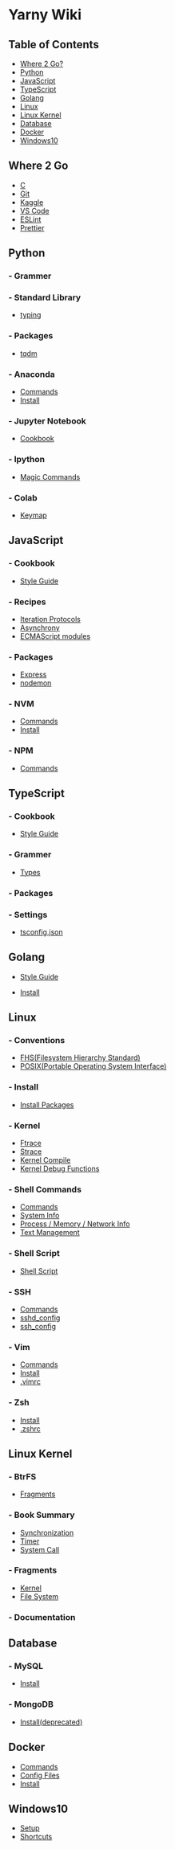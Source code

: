 Yarny Wiki
==========

Table of Contents
-----------------

- [Where 2 Go?](#where-2-go)
- [Python](#python)
- [JavaScript](#javascript)
- [TypeScript](#typescript)
- [Golang](#golang)
- [Linux](#linux)
- [Linux Kernel](#linux-kernel)
- [Database](#database)
- [Docker](#docker)
- [Windows10](#windows10)

Where 2 Go
----------

- [C](./where/c.md)
- [Git](./where/git.md)
- [Kaggle](./where/kaggle.md)
- [VS Code](./where/vscode.md)
- [ESLint](./where/eslint.md)
- [Prettier](./where/prettier.md)

Python
------

### - Grammer
<!-- - [Grammer](./python/recipes/grammer.md) -->
### - Standard Library
- [typing](./python/library/typing.md)
### - Packages
<!-- - [NumPy](./python/packages/numpy.md) -->
<!-- - [Pandas](./python/packages/pandas.md) -->
- [tqdm](./python/packages/tqdm.md)
### - Anaconda
- [Commands](./python/anaconda/commands.md)
- [Install](./python/anaconda/install.md)
### - Jupyter Notebook
- [Cookbook](./python/jupyter_notebook/jupyter_notebook_cookbook.md)
### - Ipython
- [Magic Commands](./python/ipython/ipython_magic_commands.md)
### - Colab
- [Keymap](./python/colab/keymap.md)

JavaScript
----------

### - Cookbook
- [Style Guide](./javascript/cookbook/style_guide.md)
### - Recipes
- [Iteration Protocols](./javascript/recipes/iter_protocols.md)
- [Asynchrony](./javascript/recipes/asynchrony.md)
- [ECMAScript modules](./javascript/recipes/es_modules.md)
### - Packages
- [Express](./javascript/packages/express.md)
- [nodemon](./javascript/packages/nodemon.md)
### - NVM
- [Commands](./javascript/nvm/commands.md)
- [Install](./javascript/nvm/install.md)
### - NPM
- [Commands](./javascript/npm/commands.md)

TypeScript
----------

### - Cookbook
- [Style Guide](./typescript/cookbook/style_guide.md)
### - Grammer
- [Types](./typescript/grammer/types.md)
<!-- - [Else](./typescript/grammer/else.md) -->
### - Packages
<!-- - [NestJs](./typescript/packages/nestjs.md) -->
### - Settings
- [tsconfig.json](./typescript/settings/tsconfigjson.md)

Golang
------

- [Style Guide](./golang/style_guide.md)
<!-- - [Grammer](./golang/grammer.md) -->
- [Install](./golang/install.md)

Linux
-----

### - Conventions
- [FHS(Filesystem Hierarchy Standard)](./linux/conventions/fhs.md)
- [POSIX(Portable Operating System Interface)](./linux/conventions/posix.md)
### - Install
- [Install Packages](./linux/install/install_packages.md)
### - Kernel
- [Ftrace](./linux/kernel/ftrace.md)
- [Strace](./linux/kernel/strace.md)
- [Kernel Compile](./linux/kernel/compile.md)
- [Kernel Debug Functions](./linux/kernel/debug_funcs.md)
### - Shell Commands
- [Commands](./linux/shell_commands/commands.md)
- [System Info](./linux/shell_commands/system_info.md)
- [Process / Memory / Network Info](./linux/shell_commands/process_memory_network_info.md)
- [Text Management](./linux/shell_commands/text_management.md)
### - Shell Script
- [Shell Script](./linux/shell_script/shell_script.md)
### - SSH
- [Commands](./linux/ssh/commands.md)
- [sshd_config](./linux/ssh/sshd_config.md)
- [ssh_config](./linux/ssh/ssh_config.md)
### - Vim
- [Commands](./linux/vim/commands.md)
- [Install](./linux/vim/install.md)
- [.vimrc](https://github.com/ehsqjfwk99999/_yarny-archieve/blob/master/.ksy-settings/ksy-vimrc)
### - Zsh
- [Install](./linux/zsh/install.md)
- [.zshrc](https://github.com/ehsqjfwk99999/_yarny-archieve/blob/master/.ksy-settings/ksy-zshrc)

Linux Kernel
------------

### - BtrFS
- [Fragments](./linux_kernel/btrfs/fragments.md)
### - Book Summary
- [Synchronization](./linux_kernel/book_summary/sync.md)
- [Timer](./linux_kernel/book_summary/timer.md)
- [System Call](./linux_kernel/book_summary/syscall.md)
### - Fragments
- [Kernel](./linux_kernel/fragments/kernel.md)
- [File System](./linux_kernel/fragments/fs.md)
### - Documentation

Database
--------

### - MySQL
- [Install](./database/mysql/install.md)
### - MongoDB
- [Install(deprecated)](./database/mongodb/install.md)

Docker
------

- [Commands](./docker/commands.md)
- [Config Files](./docker/config_files.md)
- [Install](./docker/install.md)

Windows10
---------

- [Setup](./windows10/setup.md)
- [Shortcuts](./windows10/shortcuts.md)
